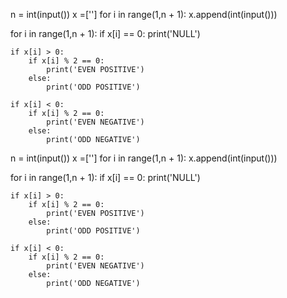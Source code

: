 n = int(input())
x =['']
for i in range(1,n + 1):
    x.append(int(input()))
   
for i in range(1,n + 1):
    if x[i] == 0:
        print('NULL')
       
    if x[i] > 0:
        if x[i] % 2 == 0:
            print('EVEN POSITIVE')
        else:
            print('ODD POSITIVE')
           
    if x[i] < 0:
        if x[i] % 2 == 0:
            print('EVEN NEGATIVE')
        else:
            print('ODD NEGATIVE')


n = int(input())
x =['']
for i in range(1,n + 1):
    x.append(int(input()))
   
for i in range(1,n + 1):
    if x[i] == 0:
        print('NULL')
       
    if x[i] > 0:
        if x[i] % 2 == 0:
            print('EVEN POSITIVE')
        else:
            print('ODD POSITIVE')
           
    if x[i] < 0:
        if x[i] % 2 == 0:
            print('EVEN NEGATIVE')
        else:
            print('ODD NEGATIVE')
